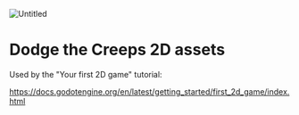 
![Untitled](https://github.com/Ajnus/GODOT_PROJECT_TOPICOS_EM_COMPUTACAO_IV_INF1307/assets/8205907/1fc8a8c1-3c1d-4fb7-aafa-0becb9d6787d)

# Dodge the Creeps 2D assets

Used by the "Your first 2D game" tutorial:

https://docs.godotengine.org/en/latest/getting_started/first_2d_game/index.html
